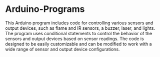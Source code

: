 # Arduino-Programs
 
This Arduino program includes code for controlling various sensors and output devices, such as flame and IR sensors, a buzzer, laser, and lights. The program uses conditional statements to control the behavior of the sensors and output devices based on sensor readings. The code is designed to be easily customizable and can be modified to work with a wide range of sensor and output device configurations.
